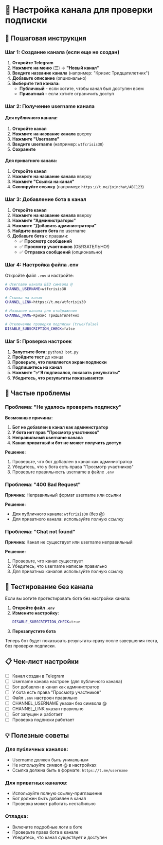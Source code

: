 # 📢 Настройка канала для проверки подписки

## 🔧 Пошаговая инструкция

### Шаг 1: Создание канала (если еще не создан)

1. **Откройте Telegram**
2. **Нажмите на меню** (☰) → **"Новый канал"**
3. **Введите название канала** (например: "Кризис Тридцатилетних")
4. **Добавьте описание** (опционально)
5. **Выберите тип канала:**
   - **Публичный** - если хотите, чтобы канал был доступен всем
   - **Приватный** - если хотите ограничить доступ

### Шаг 2: Получение username канала

#### Для публичного канала:
1. **Откройте канал**
2. **Нажмите на название канала** вверху
3. **Нажмите "Username"**
4. **Введите username** (например: `wtfcrisis30`)
5. **Сохраните**

#### Для приватного канала:
1. **Откройте канал**
2. **Нажмите на название канала** вверху
3. **Нажмите "Ссылка на канал"**
4. **Скопируйте ссылку** (например: `https://t.me/joinchat/ABC123`)

### Шаг 3: Добавление бота в канал

1. **Откройте канал**
2. **Нажмите на название канала** вверху
3. **Нажмите "Администраторы"**
4. **Нажмите "Добавить администратора"**
5. **Найдите вашего бота** по username
6. **Добавьте бота** с правами:
   - ✅ **Просмотр сообщений**
   - ✅ **Просмотр участников** (ОБЯЗАТЕЛЬНО!)
   - ✅ **Отправка сообщений** (опционально)

### Шаг 4: Настройка файла .env

Откройте файл `.env` и настройте:

```bash
# Username канала БЕЗ символа @
CHANNEL_USERNAME=wtfcrisis30

# Ссылка на канал
CHANNEL_LINK=https://t.me/wtfcrisis30

# Название канала для отображения
CHANNEL_NAME=Кризис Тридцатилетних

# Отключение проверки подписки (true/false)
DISABLE_SUBSCRIPTION_CHECK=false
```

### Шаг 5: Проверка настроек

1. **Запустите бота:** `python3 bot.py`
2. **Пройдите тест** до конца
3. **Проверьте, что появляется экран подписки**
4. **Подпишитесь на канал**
5. **Нажмите "✅ Я подписался, показать результаты"**
6. **Убедитесь, что результаты показываются**

## 🚨 Частые проблемы

### Проблема: "Не удалось проверить подписку"

**Возможные причины:**
1. **Бот не добавлен в канал как администратор**
2. **У бота нет прав "Просмотр участников"**
3. **Неправильный username канала**
4. **Канал приватный и бот не может получить доступ**

**Решение:**
1. Проверьте, что бот добавлен в канал как администратор
2. Убедитесь, что у бота есть права "Просмотр участников"
3. Проверьте правильность username в файле `.env`

### Проблема: "400 Bad Request"

**Причина:** Неправильный формат username или ссылки

**Решение:**
- Для публичного канала: `wtfcrisis30` (без @)
- Для приватного канала: используйте полную ссылку

### Проблема: "Chat not found"

**Причина:** Канал не существует или username неправильный

**Решение:**
1. Проверьте, что канал существует
2. Убедитесь, что username написан правильно
3. Для приватных каналов используйте полную ссылку

## 🧪 Тестирование без канала

Если вы хотите протестировать бота без настройки канала:

1. **Откройте файл `.env`**
2. **Измените настройку:**
   ```bash
   DISABLE_SUBSCRIPTION_CHECK=true
   ```
3. **Перезапустите бота**

Теперь бот будет показывать результаты сразу после завершения теста, без проверки подписки.

## 📋 Чек-лист настройки

- [ ] Канал создан в Telegram
- [ ] Username канала настроен (для публичного канала)
- [ ] Бот добавлен в канал как администратор
- [ ] У бота есть права "Просмотр участников"
- [ ] Файл `.env` настроен правильно
- [ ] CHANNEL_USERNAME указан без символа @
- [ ] CHANNEL_LINK указан правильно
- [ ] Бот запущен и работает
- [ ] Проверка подписки работает

## 💡 Полезные советы

### Для публичных каналов:
- Username должен быть уникальным
- Не используйте символ @ в настройках
- Ссылка должна быть в формате: `https://t.me/username`

### Для приватных каналов:
- Используйте полную ссылку-приглашение
- Бот должен быть добавлен в канал
- Проверка может работать нестабильно

### Отладка:
- Включите подробные логи в боте
- Проверьте права бота в канале
- Убедитесь, что канал существует и доступен 